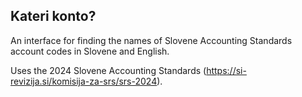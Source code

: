 ## Kateri konto?

An interface for finding the names of Slovene Accounting Standards account codes in Slovene and English.

Uses the 2024 Slovene Accounting Standards (https://si-revizija.si/komisija-za-srs/srs-2024).
